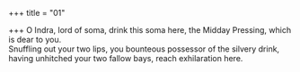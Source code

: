 +++
title = "01"

+++
O Indra, lord of soma, drink this soma here, the Midday Pressing, which  is dear to you.  
Snuffling out your two lips, you bounteous possessor of the silvery drink,  having unhitched your two fallow bays, reach exhilaration here.  
